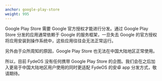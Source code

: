 ```yaml
---
anchor: google-play-store
weight: 995
---
```

Google Play Store 需要 Google 官方授权才能进行分发。通过 Google Play Store 分发的应用通常依赖于 Google 的服务框架，一旦失去 Google 的官方授权将应用安装到操作系统中，这些应用往往会无法正常运行。

另外由于众所周知的原因，Google Play Store 也无法在中国大陆地区正常使用。

所以，目前 FydeOS 没有任何携带 Google Play Store 的企图。我们会在之后加入更易于中国大陆地区用户使用的同时更适配 FydeOS 的安卓 app 分发方式，敬请期待。
